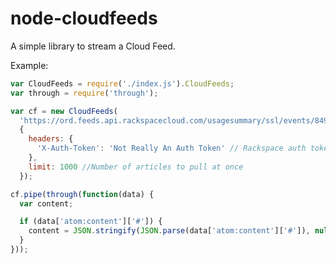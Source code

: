 node-cloudfeeds
===============

A simple library to stream a Cloud Feed.

Example:
```javascript
var CloudFeeds = require('./index.js').CloudFeeds;
var through = require('through');

var cf = new CloudFeeds(
  'https://ord.feeds.api.rackspacecloud.com/usagesummary/ssl/events/8492382', // The URL of the feed to stream
  {
    headers: {
      'X-Auth-Token': 'Not Really An Auth Token' // Rackspace auth token
    },
    limit: 1000 //Number of articles to pull at once
  });

cf.pipe(through(function(data) {
  var content;

  if (data['atom:content']['#']) {
    content = JSON.stringify(JSON.parse(data['atom:content']['#']), null, 4);
  }
}));
```
